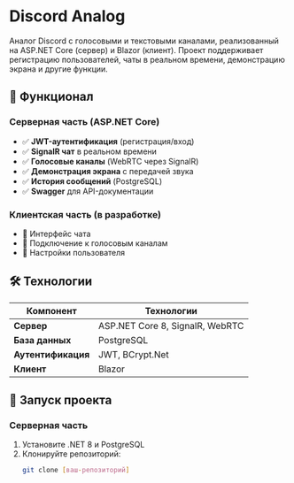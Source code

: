 # Discord Analog

Аналог Discord с голосовыми и текстовыми каналами, реализованный на ASP.NET Core (сервер) и Blazor (клиент). Проект поддерживает регистрацию пользователей, чаты в реальном времени, демонстрацию экрана и другие функции.

## 📌 Функционал

### Серверная часть (ASP.NET Core)
- ✅ **JWT-аутентификация** (регистрация/вход)
- ✅ **SignalR чат** в реальном времени
- ✅ **Голосовые каналы** (WebRTC через SignalR)
- ✅ **Демонстрация экрана** с передачей звука
- ✅ **История сообщений** (PostgreSQL)
- ✅ **Swagger** для API-документации

### Клиентская часть (в разработке)
- 🔲 Интерфейс чата
- 🔲 Подключение к голосовым каналам
- 🔲 Настройки пользователя

## 🛠 Технологии

| Компонент      | Технологии                        |
|----------------|-----------------------------------|
| **Сервер**     | ASP.NET Core 8, SignalR, WebRTC   |
| **База данных**| PostgreSQL                        |
| **Аутентификация**| JWT, BCrypt.Net                |
| **Клиент**     | Blazor                            |

## 🚀 Запуск проекта

### Серверная часть
1. Установите .NET 8 и PostgreSQL
2. Клонируйте репозиторий:
   ```bash
   git clone [ваш-репозиторий]
